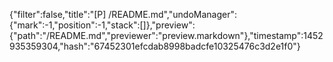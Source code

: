 {"filter":false,"title":"[P] /README.md","undoManager":{"mark":-1,"position":-1,"stack":[]},"preview":{"path":"/README.md","previewer":"preview.markdown"},"timestamp":1452935359304,"hash":"67452301efcdab8998badcfe10325476c3d2e1f0"}